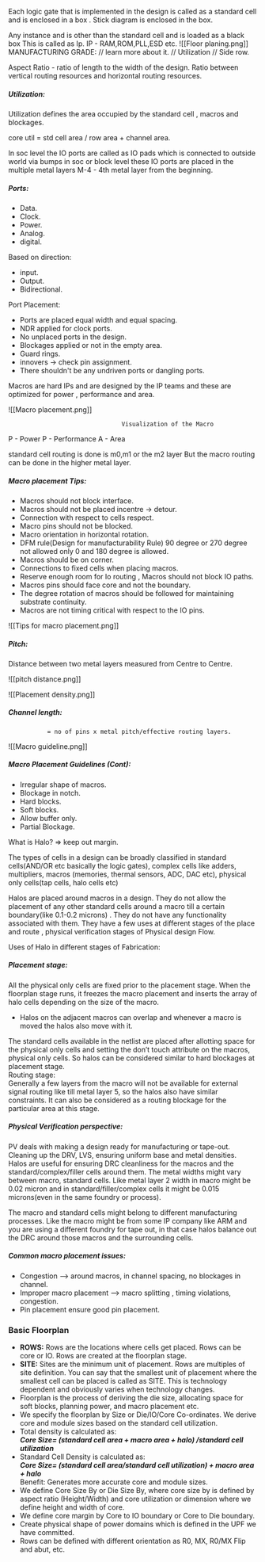 Each logic gate that is implemented in the design is called as a standard cell and is enclosed in a box . Stick diagram is enclosed in the box.

Any instance and is other than the standard cell and is loaded as a black box 
This is called as Ip.
IP - RAM,ROM,PLL,ESD etc.
 ![[Floor planing.png]]
MANUFACTURING GRADE: // learn more about it.
// Utilization
// Side row.

Aspect Ratio - ratio of length to the width of the design.
Ratio between vertical routing resources and horizontal routing resources.

##### Utilization:
Utilization defines the area occupied by the standard cell , macros and blockages.

core util = std cell area / row area + channel area.

In soc level the IO ports are called as IO pads which is connected to outside world via bumps in soc or block level these IO ports are placed in the multiple metal layers
M-4 - 4th metal layer from the beginning.

##### Ports:
- Data.
- Clock.
- Power.
- Analog.
- digital.

Based on direction:
- input.
- Output.
- Bidirectional.

 Port Placement:
 - Ports are placed equal width and equal spacing.
 - NDR applied for clock ports.
 - No unplaced ports in the design.
 - Blockages applied or not in the empty area.
 - Guard rings.
 - innovers -> check pin assignment.
 - There shouldn't be any undriven ports or dangling ports.

Macros are hard IPs and are designed by the IP teams and these are optimized for power , performance and area.


![[Macro placement.png]]

                                    Visualization of the Macro

P - Power
P - Performance
A - Area

standard cell routing is done is m0,m1 or the m2 layer
But the macro routing can be done  in the higher metal layer.

##### Macro placement Tips:
- Macros should not block interface.
- Macros should not be placed incentre -> detour.
- Connection with respect to cells respect.
- Macro pins should not be blocked.
- Macro orientation in horizontal rotation.
- DFM rule(Design for manufacturability Rule)  90 degree or 270 degree not allowed only 0 and 180 degree is allowed.
- Macros should be on corner.
- Connections to fixed cells when placing macros.
- Reserve enough room for Io routing , Macros should not block IO paths.
- Macros pins should face core and not the boundary.
- The degree rotation of macros should be followed for maintaining substrate continuity.
- Macros are not timing critical with respect to the IO pins.


 ![[Tips for macro placement.png]]

##### Pitch:
Distance between two metal layers measured from Centre to Centre.


![[pitch distance.png]]


![[Placement density.png]]



##### Channel length:
               = no of pins x metal pitch/effective routing layers.



![[Macro guideline.png]]


##### Macro Placement Guidelines (Cont):
- Irregular shape of macros.
- Blockage in notch.
- Hard blocks.
- Soft blocks.
- Allow buffer only.
- Partial Blockage.


What is Halo? => keep out margin.


The types of cells in a design can be broadly classified in standard cells(AND/OR etc basically the logic gates), complex cells like adders, multipliers, macros (memories, thermal sensors, ADC, DAC etc), physical only cells(tap cells, halo cells etc)


Halos are placed around macros in a design. They do not allow the placement of any other standard cells around a macro till a certain boundary(like 0.1-0.2 microns) . They do not have any functionality associated with them. They have a few uses at different stages of the place and route , physical verification stages of Physical design Flow.

Uses of Halo in different stages of Fabrication:

##### Placement stage:  
All the physical only cells are fixed prior to the placement stage. When the floorplan stage runs, it freezes the macro placement and inserts the array of halo cells depending on the size of the macro.

- Halos on the adjacent macros can overlap and whenever a macro is moved the halos also move with it.

The standard cells available in the netlist are placed after allotting space for the physical only cells and setting the don’t touch attribute on the macros, physical only cells. So halos can be considered similar to hard blockages at placement stage.  
Routing stage:  
Generally a few layers from the macro will not be available for external signal routing like till metal layer 5, so the halos also have similar constraints. It can also be considered as a routing blockage for the particular area at this stage.

##### Physical Verification perspective:  
PV deals with making a design ready for manufacturing or tape-out. Cleaning up the DRV, LVS, ensuring uniform base and metal densities.  
Halos are useful for ensuring DRC cleanliness for the macros and the standard/complex/filler cells around them. The metal widths might vary between macro, standard cells. Like metal layer 2 width in macro might be 0.02 micron and in standard/filler/complex cells it might be 0.015 microns(even in the same foundry or process).

The macro and standard cells might belong to different manufacturing processes. Like the macro might be from some IP company like ARM and you are using a different foundry for tape out, in that case halos balance out the DRC around those macros and the surrounding cells.


##### Common macro placement issues:
- Congestion --> around macros, in channel spacing, no blockages in channel.
- Improper macro placement --> macro splitting , timing violations, congestion.
- Pin placement ensure good pin placement.


 
### Basic Floorplan

- **ROWS:** Rows are the locations where cells get placed. Rows can be core or IO. Rows are created at the floorplan stage.
- **SITE:** Sites are the minimum unit of placement. Rows are multiples of site definition. You can say that the smallest unit of placement where the smallest cell can be placed is called as SITE. This is technology dependent and obviously varies when technology changes.
- Floorplan is the process of deriving the die size, allocating space for soft blocks, planning power, and macro placement etc.
- We specify the floorplan by Size or Die/IO/Core Co-ordinates. We derive core and module sizes based on the standard cell utilization.
- Total density is calculated as:  
    _**Core Size= (standard cell area + macro area + halo) /standard cell utilization**_
- Standard Cell Density is calculated as:  
    _**Core Size= (standard cell area/standard cell utilization) + macro area + halo**_  
    Benefit: Generates more accurate core and module sizes.
- We define Core Size By or Die Size By, where core size by is defined by aspect ratio (Height/Width) and core utilization or dimension where we define height and width of core.
- We define core margin by Core to IO boundary or Core to Die boundary.
- Create physical shape of power domains which is defined in the UPF we have committed.
- Rows can be defined with different orientation as R0, MX, R0/MX Flip and abut, etc.